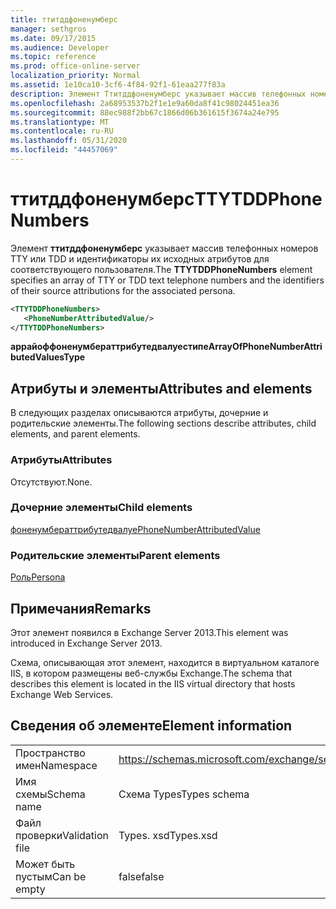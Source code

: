 ```yaml
---
title: ттитддфоненумберс
manager: sethgros
ms.date: 09/17/2015
ms.audience: Developer
ms.topic: reference
ms.prod: office-online-server
localization_priority: Normal
ms.assetid: 1e10ca10-3cf6-4f84-92f1-61eaa277f83a
description: Элемент Ттитддфоненумберс указывает массив телефонных номеров TTY или TDD и идентификаторы их исходных атрибутов для соответствующего пользователя.
ms.openlocfilehash: 2a68953537b2f1e1e9a60da8f41c98024451ea36
ms.sourcegitcommit: 88ec988f2bb67c1866d06b361615f3674a24e795
ms.translationtype: MT
ms.contentlocale: ru-RU
ms.lasthandoff: 05/31/2020
ms.locfileid: "44457069"
---
```

# <a name="ttytddphonenumbers"></a><span data-ttu-id="67cef-103">ттитддфоненумберс</span><span class="sxs-lookup"><span data-stu-id="67cef-103">TTYTDDPhoneNumbers</span></span>

<span data-ttu-id="67cef-104">Элемент **ттитддфоненумберс** указывает массив телефонных номеров TTY или TDD и идентификаторы их исходных атрибутов для соответствующего пользователя.</span><span class="sxs-lookup"><span data-stu-id="67cef-104">The **TTYTDDPhoneNumbers** element specifies an array of TTY or TDD text telephone numbers and the identifiers of their source attributions for the associated persona.</span></span> 
  
```XML
<TTYTDDPhoneNumbers>
   <PhoneNumberAttributedValue/>
</TTYTDDPhoneNumbers>
```

 <span data-ttu-id="67cef-105">**аррайоффоненумбераттрибутедвалуестипе**</span><span class="sxs-lookup"><span data-stu-id="67cef-105">**ArrayOfPhoneNumberAttributedValuesType**</span></span>
## <a name="attributes-and-elements"></a><span data-ttu-id="67cef-106">Атрибуты и элементы</span><span class="sxs-lookup"><span data-stu-id="67cef-106">Attributes and elements</span></span>

<span data-ttu-id="67cef-107">В следующих разделах описываются атрибуты, дочерние и родительские элементы.</span><span class="sxs-lookup"><span data-stu-id="67cef-107">The following sections describe attributes, child elements, and parent elements.</span></span>
  
### <a name="attributes"></a><span data-ttu-id="67cef-108">Атрибуты</span><span class="sxs-lookup"><span data-stu-id="67cef-108">Attributes</span></span>

<span data-ttu-id="67cef-109">Отсутствуют.</span><span class="sxs-lookup"><span data-stu-id="67cef-109">None.</span></span>
  
### <a name="child-elements"></a><span data-ttu-id="67cef-110">Дочерние элементы</span><span class="sxs-lookup"><span data-stu-id="67cef-110">Child elements</span></span>

[<span data-ttu-id="67cef-111">фоненумбераттрибутедвалуе</span><span class="sxs-lookup"><span data-stu-id="67cef-111">PhoneNumberAttributedValue</span></span>](phonenumberattributedvalue.md)
  
### <a name="parent-elements"></a><span data-ttu-id="67cef-112">Родительские элементы</span><span class="sxs-lookup"><span data-stu-id="67cef-112">Parent elements</span></span>

[<span data-ttu-id="67cef-113">Роль</span><span class="sxs-lookup"><span data-stu-id="67cef-113">Persona</span></span>](persona.md)
  
## <a name="remarks"></a><span data-ttu-id="67cef-114">Примечания</span><span class="sxs-lookup"><span data-stu-id="67cef-114">Remarks</span></span>

<span data-ttu-id="67cef-115">Этот элемент появился в Exchange Server 2013.</span><span class="sxs-lookup"><span data-stu-id="67cef-115">This element was introduced in Exchange Server 2013.</span></span>
  
<span data-ttu-id="67cef-116">Схема, описывающая этот элемент, находится в виртуальном каталоге IIS, в котором размещены веб-службы Exchange.</span><span class="sxs-lookup"><span data-stu-id="67cef-116">The schema that describes this element is located in the IIS virtual directory that hosts Exchange Web Services.</span></span>
  
## <a name="element-information"></a><span data-ttu-id="67cef-117">Сведения об элементе</span><span class="sxs-lookup"><span data-stu-id="67cef-117">Element information</span></span>

|||
|:-----|:-----|
|<span data-ttu-id="67cef-118">Пространство имен</span><span class="sxs-lookup"><span data-stu-id="67cef-118">Namespace</span></span>  <br/> |https://schemas.microsoft.com/exchange/services/2006/types  <br/> |
|<span data-ttu-id="67cef-119">Имя схемы</span><span class="sxs-lookup"><span data-stu-id="67cef-119">Schema name</span></span>  <br/> |<span data-ttu-id="67cef-120">Схема Types</span><span class="sxs-lookup"><span data-stu-id="67cef-120">Types schema</span></span>  <br/> |
|<span data-ttu-id="67cef-121">Файл проверки</span><span class="sxs-lookup"><span data-stu-id="67cef-121">Validation file</span></span>  <br/> |<span data-ttu-id="67cef-122">Types. xsd</span><span class="sxs-lookup"><span data-stu-id="67cef-122">Types.xsd</span></span>  <br/> |
|<span data-ttu-id="67cef-123">Может быть пустым</span><span class="sxs-lookup"><span data-stu-id="67cef-123">Can be empty</span></span>  <br/> |<span data-ttu-id="67cef-124">false</span><span class="sxs-lookup"><span data-stu-id="67cef-124">false</span></span>  <br/> |
   

